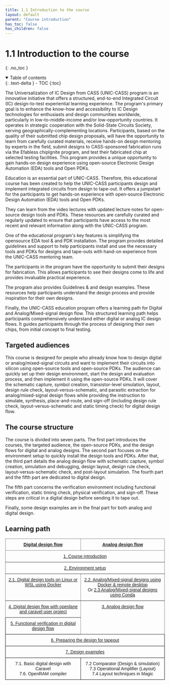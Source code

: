```yaml
---
title: 1.1 Introduction to the course
layout: default
parent: "Course introduction"
has_toc: false
has_children: false
---
```


# 1.1 Introduction to the course

{: .no_toc }

<details open markdown="block">
  <summary>
    Table of contents
  </summary>
  {: .text-delta }
- TOC
{:toc}
</details>

The Universalization of IC Design from CASS (UNIC-CASS) program is an innovative initiative that offers a structured, end-to-end Integrated Circuit (IC) design-to-test experiential learning experience. The program's primary goal is to enhance the know-how and accessibility to IC Design technologies for enthusiasts and design communities worldwide, particularly in low-to-middle-income and/or low-opportunity countries. It operates in strategic cooperation with the Solid-State Circuits Society, serving geographically-complementing locations. Participants, based on the quality of their submitted chip design proposals, will have the opportunity to learn from carefully curated materials, receive hands-on design mentoring by experts in the field, submit designs to CASS-sponsored fabrication runs via the Efabless chipIgnite program, and test their fabricated chip at selected testing facilities. This program provides a unique opportunity to gain hands-on design experience using open-source Electronic Design Automation (EDA) tools and Open PDKs.

Education is an essential part of UNIC-CASS. Therefore, this educational course has been created to help the UNIC-CASS participants design and implement integrated circuits from design to tape-out. It offers a jumpstart for the participants to get hands-on experience with open-source Electronic Design Automation (EDA) tools and Open PDKs.

They can learn from the video lectures with updated lecture notes for open-source design tools and PDKs. These resources are carefully curated and regularly updated to ensure that participants have access to the most recent and relevant information along with the UNIC-CASS program.

One of the educational program's key features is simplifying the opensource EDA tool & and PDK installation. The program provides detailed guidelines and support to help participants install and use the necessary tools and PDKs for designs and tape-outs with hand-on experience from the UNIC-CASS mentoring team.

The participants in the program have the opportunity to submit their designs for fabrication. This allows participants to see their designs come to life and provides invaluable practical experience.

The program also provides Guidelines & and design examples. These resources help participants understand the design process and provide inspiration for their own designs.

Finally, the UNIC-CASS education program offers a learning path for Digital and Analog/Mixed-signal design flow. This structured learning path helps participants comprehensively understand either digital or analog IC design flows. It guides participants through the process of designing their own chips, from initial concept to final testing.

## Targeted audiences

This course is designed for people who already know how to design digital or analog/mixed-signal circuits and want to implement their circuits into silicon using open-source tools and open-source PDKs. The audience can quickly set up their design environment, start the design and evaluation process, and then implement it using the open-source PDKs. It will cover the schematic capture, symbol creation, transistor-level simulation, layout, design rule check, layout-versus-schematic, and parasitic extraction for analog/mixed-signal design flows while providing the instruction to simulate, synthesis, place-and-route, and sign-off (including design rule check, layout-versus-schematic and static timing check) for digital design flow.

<!-- Most importantly, it provides an example of integrating the design into the `caravel_user_project_wrapper` so that the results can be fabricated in Open MPW or ChipIgnite program by Google and Efabless.
-->
## The course structure

The course is divided into seven parts. The first part introduces the courses, the targeted audience, the open-source PDKs, and the design flows for digital and analog designs. The second part focuses on the environment setup to quickly install the design tools and PDKs. After that, the third part details the analog design flow with schematic capture, symbol creation, simulation and debugging, design layout, design rule check, layout-versus-schematic check, and post-layout simulation. The fourth part and the fifth part are dedicated to digital design.
<!--The fourth part focuses on the caravel test harness and how to use the Openlane design flow to quickly implement your design into layouts to be fabricated in the Efabless ChipIgnite program or Google Open MPWs. -->
The fifth part concerns the verification environment including functional verification, static timing check, physical verification, and sign-off. These steps are critical in a digital design before sending it to tape out.
<!--The sixth part is how to create a repository to submit the design to Efabless website to perform the pre-check and to run the tapeout jobs to ensure that the design conforms to the tapeout requirement and can be submitted for fabrication. -->
Finally, some design examples are in the final part for both analog and digital design.

## Learning path

<style type="text/css">
.tg  {border-collapse:collapse;border-spacing:0;margin:0px auto;}
.tg td{border-color:black;border-style:solid;border-width:1px;font-family:Arial, sans-serif;font-size:14px;
  overflow:hidden;padding:10px 5px;word-break:normal;}
.tg th{border-color:black;border-style:solid;border-width:1px;font-family:Arial, sans-serif;font-size:14px;
  font-weight:normal;overflow:hidden;padding:10px 5px;word-break:normal;}
.tg .tg-baqh{text-align:center;vertical-align:top}
.tg .tg-c3ow{border-color:inherit;text-align:center;vertical-align:top}
.tg .tg-7btt{border-color:inherit;font-weight:bold;text-align:center;vertical-align:top}
</style>
<table class="tg"><thead>
  <tr>
    <th class="tg-7btt"><a href="/training/digital-flow.html">Digital design flow</a></th>
    <th class="tg-7btt"><a href="/training/analog-flow.html">Analog design flow</a></th>
  </tr></thead>
<tbody>
  <tr>
    <td class="tg-c3ow" colspan="2"><a href="/training/01-course-intro.html">1. Course introduction</a></td>
  </tr>
  <tr>
    <td class="tg-c3ow" colspan="2"><a href="/training/02-env-setup.html">2. Environment setup</a></td>
  </tr>
  <tr>
    <td class="tg-c3ow"><a href="/training/2.1-digital-design-tool-docker.html">2.1. Digital design tools on Linux or WSL using Docker</a><br></td>
    <td class="tg-c3ow"><a href="/training/2.2-AMS-docker-remote.html">2.2. Analog/Mixed-signal designs using Docker &amp; remote desktop</a><br>Or <a href="/training/2.2-AMS-docker-remote.html">2.3 Analog/Mixed-signal designs using Conda</a></td>
  </tr>
  <tr>
    <td class="tg-c3ow"><a href="/training/4.1-Openlane-overview.html">4. Digital design flow with openlane and caravel user project</a></td>
    <td class="tg-c3ow" rowspan="2"><a href="/training/analog-flow.html">3. Analog design flow</a></td>
  </tr>
  <tr>
    <td class="tg-baqh"><a href="/training/5.1-functional-verification-intro.html">5. Functional verification in digital design flow</a></td>
  </tr>
  <tr>
    <td class="tg-baqh" colspan="2"><a href="/training/06-design-for-tapeout.html">6. Preparing the design for tapeout</a></td>
  </tr>
  <tr>
    <td class="tg-baqh" colspan="2"><a href="/training/07-design-examples.html">7. Design examples</a></td>
  </tr>
  <tr>
    <td class="tg-baqh">7.1. Basic digital design with Caravel<br>7.6. OpenRAM compiler<br></td>
    <td class="tg-baqh">7.2 Comparator (Design &amp; simulation)<br>7.3 Operational Amplifier (Layout)<br>7.4 Layout techniques in Magic</td>
  </tr>
</tbody></table>